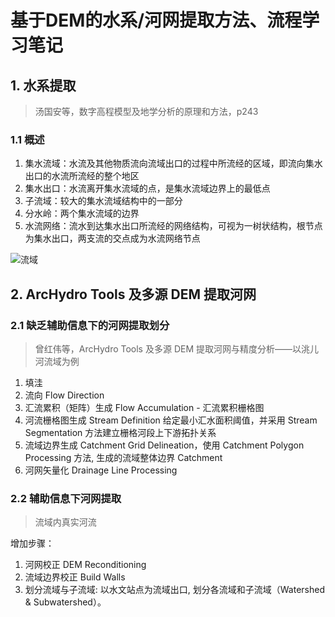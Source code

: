 # 基于DEM的水系/河网提取方法、流程学习笔记

## 1. 水系提取
>汤国安等，数字高程模型及地学分析的原理和方法，p243

### 1.1 概述
1. 集水流域：水流及其他物质流向流域出口的过程中所流经的区域，即流向集水出口的水流所流经的整个地区
2. 集水出口：水流离开集水流域的点，是集水流域边界上的最低点
3. 子流域：较大的集水流域结构中的一部分
4. 分水岭：两个集水流域的边界
5. 水流网络：流水到达集水出口所流经的网络结构，可视为一树状结构，根节点为集水出口，两支流的交点成为水流网络节点

![流域][1]
					
## 2. ArcHydro Tools 及多源 DEM 提取河网
### 2.1 缺乏辅助信息下的河网提取划分
>曾红伟等，ArcHydro Tools 及多源 DEM 提取河网与精度分析——以洮儿河流域为例

1. 填洼
2. 流向 Flow Direction
3. 汇流累积（矩阵）生成 Flow Accumulation - 汇流累积栅格图
4. 河流栅格图生成 Stream Definition 给定最小汇水面积阈值，并采用 Stream Segmentation 方法建立栅格河段上下游拓扑关系
5. 流域边界生成 Catchment Grid Delineation，使用 Catchment Polygon Processing 方法, 生成的流域整体边界 Catchment
6. 河网矢量化 Drainage Line Processing

### 2.2 辅助信息下河网提取
>流域内真实河流

增加步骤：
 1. 河网校正 DEM Reconditioning
 2. 流域边界校正 Build Walls
 3. 划分流域与子流域: 以水文站点为流域出口, 划分各流域和子流域（Watershed & Subwatershed）。


  [1]: ./images/1476890742558.jpg "1476890742558.jpg"